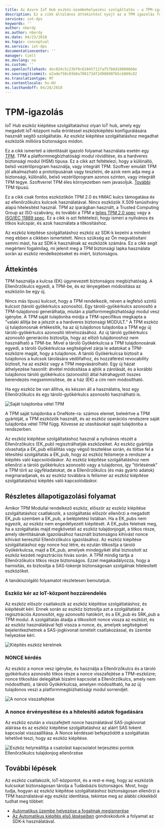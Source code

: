 ```yaml
---
title: Az Azure IoT Hub eszköz-üzembehelyezési szolgáltatás – a TPM-igazolás
description: Ez a cikk általános áttekintést nyújt az a TPM igazolás folyamata az IoT-eszközök kiépítés szolgáltatásának használatát.
services: iot-dps
keywords: ''
author: nberdy
ms.author: nberdy
ms.date: 04/23/2018
ms.topic: conceptual
ms.service: iot-dps
documentationcenter: ''
manager: timlt
ms.devlang: na
ms.custom: ''
ms.openlocfilehash: dec024c5c23bf8c628457127af57b8d18800660e
ms.sourcegitcommit: e2adef58c03b0a780173df2d988907b5cb809c82
ms.translationtype: MT
ms.contentlocale: hu-HU
ms.lasthandoff: 04/28/2018
---
```

# <a name="tpm-attestation"></a>TPM-igazolás

IoT Hub eszköz kiépítése szolgáltatáshoz olyan IoT hub, amely egy megadott IoT-központ nulla érintéssel eszközkiépítési konfigurálására használt segítő szolgáltatás. Az eszköz kiépítése szolgáltatáshoz megadhat eszközök millióira biztonságos módon.

Ez a cikk ismerteti a identitását igazoló folyamat használata esetén egy [TPM](./concepts-device.md). TPM a platformmegbízhatósági modul rövidítése, és a hardveres biztonsági modul (HSM) típusa. Ez a cikk azt feltételezi, hogy a különálló, belső vezérlőprogram használja, vagy integrált TPM. Szoftver emulált TPM jól alkalmazható a prototípusának vagy tesztelni, de azok nem adja meg a biztonsági, különálló, belső vezérlőprogram azonos szinten, vagy integrált TPM tegye. Szoftverrel TPM éles környezetben nem javasoljuk. [További](http://trustedcomputinggroup.org/wp-content/uploads/TPM-2.0-A-Brief-Introduction.pdf) TPM típusú.

Ez a cikk csak fontos eszközökön TPM 2.0 és HMAC kulcs támogatása és az ellenőrzőkulcs kulcsok használatával. Nincs eszközök X.509 tanúsítvány alapú hitelesítést használ. TPM az iparágban használt, a Trusted Computing Group az ISO-szabvány, és további a TPM a [teljes TPM 2.0 spec](https://trustedcomputinggroup.org/tpm-library-specification/) vagy a [ISO/IEC 11889 spec](https://www.iso.org/standard/66510.html). Ez a cikk is azt feltételezi, hogy ismeri a nyilvános és titkos kulcspár, és azok használata a titkosításhoz.

Az eszköz kiépítése szolgáltatáshoz eszköz az SDK-k kezelni a mindent meg ebben a cikkben ismertetett. Nincs szükség az Ön megvalósítani semmi mást, ha az SDK-k használnak az eszközök számára. Ez a cikk segít megérteni fogalmilag, mi jelenít meg a TPM biztonsági lapka használata során az eszköz rendelkezéseket és miért, biztonságos.

## <a name="overview"></a>Áttekintés

TPM használja a kulcsa (EK) úgynevezett biztonságos megbízhatóság. A Ellenőrzőkulcs egyedi, a TPM-be, és ez lényegében módosítása az eszközön be egy új.

Nincs más típusú kulcsot, hogy a TPM rendelkezik, néven a legfelső szintű kulcsot (tároló gyökérkulcs azonosító). Egy tároló-gyökérkulcs azonosító a TPM-tulajdonosi generálhatja, miután a platformmegbízhatósági modul vesz igénybe. A TPM saját tulajdonba módja a TPM-specifikus megkapta a "valaki állítja be a jelszót a a hardveres biztonsági MODULT." A TPM eszköz új tulajdonosnak értékesítik, ha az új tulajdonos tulajdonba a TPM egy új tároló-gyökérkulcs azonosító létrehozásához. Az új tároló gyökérkulcs azonosító generációs biztosítja, hogy az előző tulajdonoshoz nem használható a TPM-be. Mivel a tároló Gyökérkulcsa a TPM tulajdonosának egyedi, a tároló Gyökérkulcsa segítségével zárja le adatokat a TPM-eszközre magát, hogy a tulajdonos. A tároló Gyökérkulcsa biztosít a tulajdonos a kulcsok tárolására védőfalhoz, és hozzáférést revocability biztosít, ha az eszköz vagy a TPM megvásárolható. Egy új házat áthelyezése hasonlít: átvétel módosítása a ajtók a zárolását, és a korábbi tulajdonos tároló gyökérkulcs (azonosító) által hátrahagyott összes berendezés megsemmisítése, de a ház (EK) a cím nem módosítható.

Ha egy eszköz be van állítva, és készen áll a használatra, lesz egy Ellenőrzőkulcs és egy tároló-gyökérkulcs azonosító használható is.

![Saját tulajdonba vétel TPM](./media/concepts-tpm-attestation/tpm-ownership.png)

A TPM saját tulajdonba a OneNote-ra: számos elemet, beleértve a TPM gyártóját, a TPM eszközök használt, és az eszköz operációs rendszere saját tulajdonba vétel TPM függ. Kövesse az utasításokat saját tulajdonba a rendszerben.

Az eszköz kiépítése szolgáltatáshoz használ a nyilvános részét a Ellenőrzőkulcs (EK_pub) regisztrálhatják eszközeiket. Az eszköz gyártója olvashatja a EK_pub előállítás vagy végső tesztelése során, és töltse fel a létesítési szolgáltatás a EK_pub, hogy az eszköz felismerje a rendszer a kiépítés való kapcsolódáskor. Az eszköz kiépítése szolgáltatáshoz nem ellenőrzi a tároló gyökérkulcs azonosító vagy a tulajdonos, így "törlésének" a TPM törli az ügyféladatokat, de a Ellenőrzőkulcs (és más gyártó adatok) megmaradjanak, és az eszköz továbbra is felismer az eszköz kiépítése szolgáltatáshoz kiépítés való kapcsolódáskor.

## <a name="detailed-attestation-process"></a>Részletes állapotigazolási folyamat

Amikor TPM Modullal rendelkező eszköz, először az eszköz kiépítése szolgáltatáshoz csatlakozik, a szolgáltatás először ellenőrzi a megadott EK_pub szemben a EK_pub, a beléptetési listában. Ha a EK_pubs nem egyezik, az eszköz nem engedélyezett kiépítését. A EK_pubs felelnek meg, ha a szolgáltatás majd megköveteli az eszköz tulajdonjogát, a titkos része, amely identitásának igazolásához használt biztonságos kihívást nonce kihívást keresztül Ellenőrzőkulcs igazolásához. Az eszköz kiépítése szolgáltatáshoz egy nonce hoz létre, és ezután titkosítja a tároló Gyökérkulcsa, majd a EK_pub, amelyek mindegyikét által biztosított az eszköz kezdeti regisztrációs hívás során. A TPM mindig tartja a Ellenőrzőkulcs titkos része biztonságos. Ezzel megakadályozza, hogy a hamisítás, és biztosítja a SAS-tokenje biztonságosan szolgálnak hitelesített eszközöket.

A tanúkiszolgáló folyamatot részletesen bemutatjuk.

### <a name="device-requests-an-iot-hub-assignment"></a>Eszköz kér az IoT-központ hozzárendelés

Az eszköz először csatlakozik az eszköz kiépítése szolgáltatáshoz, és kiépítését kéri. Ennek során az eszköz biztosítja azt a szolgáltatást a regisztrációs Azonosítót, egy azonosító hatókört, és a EK_pub és SRK_pub a TPM modul. A szolgáltatás átadja a titkosított nonce vissza az eszközt, és az eszköz használatával fejti vissza a nonce, és, amelyek segítségével bejelentkezhetnek a SAS-jogkivonat ismételt csatlakozással, és üzembe helyezése kéri.

![Kiépítés eszköz kérelmek](./media/concepts-tpm-attestation/step-one-request-provisioning.png)

### <a name="nonce-challenge"></a>NONCE kérdés

Az eszköz a nonce vesz igénybe, és használja a Ellenőrzőkulcs és a tároló gyökérkulcs azonosító titkos része a nonce visszafejtése a TPM-eszközre; nonce titkosítási delegáltak bizalmi kapcsolat a Ellenőrzőkulcs, amely nem módosítható, a tároló Gyökérkulcsa, amelyen módosítható, ha az új tulajdonos veszi a platformmegbízhatósági modul sorrendjét.

![A nonce visszafejtése](./media/concepts-tpm-attestation/step-two-nonce.png)

### <a name="validate-the-nonce-and-receive-credentials"></a>A nonce érvényesítése és a hitelesítő adatok fogadására

Az eszköz ezután a visszafejtett nonce használatával SAS-jogkivonat aláírása és az eszköz kiépítése szolgáltatáshoz az aláírt SAS tokent kapcsolat visszaállítása. A Nonce kérdéssel befejeződött a szolgáltatás lehetővé teszi, hogy az eszköz kiépítése.

![Eszköz helyreállítja a csatolást kapcsolatot terjesztési pontok Ellenőrzőkulcs tulajdonjog ellenőrzése](./media/concepts-tpm-attestation/step-three-validation.png)

## <a name="next-steps"></a>További lépések

Az eszköz csatlakozik, IoT-központot, és a rest-e meg, hogy az eszközök kulcsokat biztonságosan tárolja a Tudásbázis biztonságos. Most, hogy tudja, hogyan az eszköz kiépítése szolgáltatáshoz biztonságosan ellenőrzi a TPM használatával egy eszköz identitása, tekintse meg az alábbi cikkekből tudhat meg többet:

* [Automatikus üzembe helyezése a fogalmak megismerése](./concepts-auto-provisioning.md)
* [Az Automatikus kiépítés első lépéseiben](./quick-setup-auto-provision.md) gondoskodunk a folyamat az SDK-k használatával.
